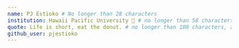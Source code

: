 ```yaml
---
name: PJ Estioko # No longer than 28 characters
institution: Hawaii Pacific University 🚩 # no longer than 58 characters
quote: Life is short, eat the donut. # no longer than 100 characters, avoid using quotes(") to guarantee the format remains the same.
github_user: pjestioko
---
```

